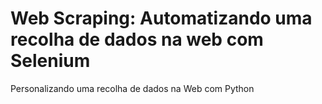 # Web Scraping: Automatizando uma recolha de dados na web com Selenium
 Personalizando uma recolha de dados na Web com Python
